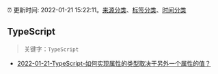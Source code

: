 :alarm_clock: 更新时间: 2022-01-21 15:22:11。[来源分类](../README.md)、[标签分类](../TAGS.md)、[时间分类](../TIMELINE.md)

## TypeScript


> 关键字：`TypeScript`



- [2022-01-21-TypeScript-如何实现属性的类型取决于另外一个属性的值？](https://www.v2ex.com/t/829803) 